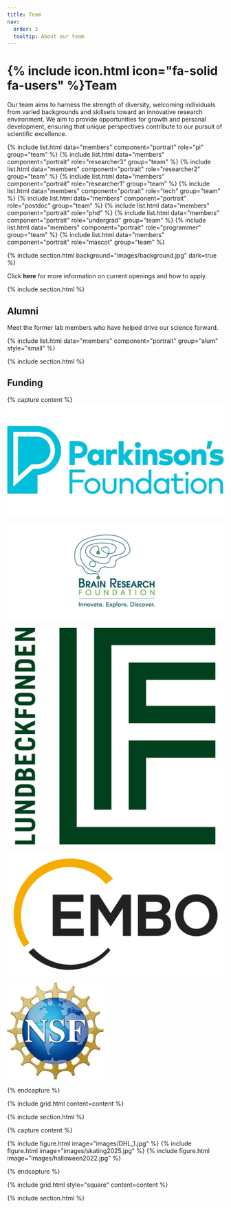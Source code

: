 ```yaml
---
title: Team
nav:
  order: 3
  tooltip: About our team
---
```


# {% include icon.html icon="fa-solid fa-users" %}Team

Our team aims to harness the strength of diversity, welcoming individuals from varied backgrounds and skillsets toward an innovative research environment. We aim to provide opportunities for growth and personal development, ensuring that unique perspectives contribute to our pursuit of scientific excellence.

{% include list.html data="members" component="portrait" role="pi" group="team" %}
{% include list.html data="members" component="portrait" role="researcher3" group="team" %}
{% include list.html data="members" component="portrait" role="researcher2" group="team" %}
{% include list.html data="members" component="portrait" role="researcher1" group="team" %}
{% include list.html data="members" component="portrait" role="tech" group="team" %}
{% include list.html data="members" component="portrait" role="postdoc" group="team" %}
{% include list.html data="members" component="portrait" role="phd" %}
{% include list.html data="members" component="portrait" role="undergrad" group="team" %}
{% include list.html data="members" component="portrait" role="programmer" group="team" %}
{% include list.html data="members" component="portrait" role="mascot" group="team" %}


{% include section.html background="images/background.jpg" dark=true %}

Click <a href="https://cregglab.github.io/recruitment/" style="text-decoration: none;"><strong>here</strong></a> for more information on current openings and how to apply. 


{% include section.html %}

## Alumni

Meet the former lab members who have helped drive our science forward. 

{% include list.html data="members" component="portrait" group="alum" style="small" %}

{% include section.html %}

## Funding

{% capture content %}
[![Parkinson's Foundation](/images/PF_Logo.jpg)](https://www.parkinson.org/)

[![Brain Research Foundation](/images/BRF_2500.jpg)](https://www.thebrf.org/)

[![Lundbeck Foundation](/images/lundbeckfonden.png)](https://lundbeckfonden.com/en)

[![European Molecular Biology Organization](/images/embo.png)](https://www.embo.org/)

[![National Science Foundation](/images/nsf.jpg)](https://www.nsf.gov/)

{% endcapture %}

{% include grid.html content=content %}



{% include section.html %}

{% capture content %}

{% include figure.html image="images/DHL_1.jpg" %}
{% include figure.html image="images/skating2025.jpg" %}
{% include figure.html image="images/halloween2022.jpg" %}

{% endcapture %}

{% include grid.html style="square" content=content %}

{% include section.html %}

